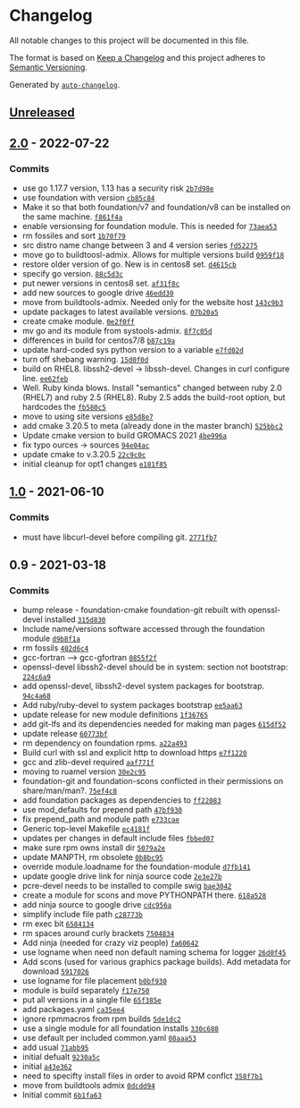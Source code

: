 <!-- auto-changelog-above -->
# Changelog

All notable changes to this project will be documented in this file.

The format is based on [Keep a Changelog](https://keepachangelog.com/en/1.0.0/)
and this project adheres to [Semantic Versioning](https://semver.org/spec/v2.0.0.html).

Generated by [`auto-changelog`](https://github.com/CookPete/auto-changelog).

## [Unreleased](https://github.com/RCIC-UCI-Public/foundation-admix/compare/2.0...HEAD)

## [2.0](https://github.com/RCIC-UCI-Public/foundation-admix/compare/1.0...2.0) - 2022-07-22

### Commits

- use go 1.17.7 version, 1.13 has a security risk [`2b7d98e`](https://github.com/RCIC-UCI-Public/foundation-admix/commit/2b7d98e18dcd5001f68d1163f5b7dd9a2aeb2aee)
- use foundation with version [`cb85c84`](https://github.com/RCIC-UCI-Public/foundation-admix/commit/cb85c84f67546e646d43a9b62e4852bb02b4ab74)
- Make it so that both foundation/v7 and foundation/v8 can be installed on the same machine. [`f861f4a`](https://github.com/RCIC-UCI-Public/foundation-admix/commit/f861f4ab95570009c343ade48fe34c46ba35d9b1)
- enable versionsing for foundation module. This is needed for [`73aea53`](https://github.com/RCIC-UCI-Public/foundation-admix/commit/73aea535651d69bf9a9f0ad00a8424beeb85949c)
- rm fossiles and sort [`1b70f79`](https://github.com/RCIC-UCI-Public/foundation-admix/commit/1b70f790419f545c0a70c158244125f0389fdbf9)
- src distro name change between 3 and 4 version  series [`fd52275`](https://github.com/RCIC-UCI-Public/foundation-admix/commit/fd52275de16e8939080e68b0a9a51ccc234a5593)
- move go to buildtoosl-admix. Allows for multiple versions build [`0959f18`](https://github.com/RCIC-UCI-Public/foundation-admix/commit/0959f1858200ed79f44256c64326d18e1f7c3be4)
- restore older version of go. New is in centos8 set. [`d4615cb`](https://github.com/RCIC-UCI-Public/foundation-admix/commit/d4615cbf02d894a9aebf766f204820b4e01ca75b)
- specify go version. [`88c5d3c`](https://github.com/RCIC-UCI-Public/foundation-admix/commit/88c5d3c19ba0ee9f8c4416f2bb1c34f32778abd6)
- put newer versions in centos8 set. [`af31f8c`](https://github.com/RCIC-UCI-Public/foundation-admix/commit/af31f8c87c57059dc7ab3f475bebcfbafc586920)
- add new sources to google drive [`46edd30`](https://github.com/RCIC-UCI-Public/foundation-admix/commit/46edd3054a6b731ee0b276a6b62a4986c0af5587)
- move from buildtools-admix. Needed only for the website host [`143c9b3`](https://github.com/RCIC-UCI-Public/foundation-admix/commit/143c9b38da7292358b49d60f5e0b675367e9c684)
- update packages to latest available versions. [`07b20a5`](https://github.com/RCIC-UCI-Public/foundation-admix/commit/07b20a559e6a7dd758d922ef377de385d229572c)
- create cmake module. [`0e2f0ff`](https://github.com/RCIC-UCI-Public/foundation-admix/commit/0e2f0ff57f621a5764ec8194c8a051c272f93336)
- mv go and its module from systools-admix. [`8f7c05d`](https://github.com/RCIC-UCI-Public/foundation-admix/commit/8f7c05d78260775f153e520c057a4b19faa5a12f)
- differences in build for centos7/8 [`b87c19a`](https://github.com/RCIC-UCI-Public/foundation-admix/commit/b87c19ace34e0bc91a808af4ccf25cba4d2bfa62)
- update hard-coded sys python version to a variable [`e7fd02d`](https://github.com/RCIC-UCI-Public/foundation-admix/commit/e7fd02d676b095db12cdc12966d538f63728e037)
- turn off shebang warning. [`15d0f0d`](https://github.com/RCIC-UCI-Public/foundation-admix/commit/15d0f0d46fd1af1b7d1206f3dd77aad9d736e105)
- build on RHEL8. libssh2-devel -&gt; libssh-devel. Changes in curl configure line. [`ee62feb`](https://github.com/RCIC-UCI-Public/foundation-admix/commit/ee62feb83d8afd46cf2f1cf9624028805e24c60f)
- Well. Ruby kinda blows. Install "semantics" changed between ruby 2.0 (RHEL7) and ruby 2.5 (RHEL8). Ruby 2.5 adds the build-root option, but hardcodes the [`fb580c5`](https://github.com/RCIC-UCI-Public/foundation-admix/commit/fb580c5f7fd15d720b54cc47a519caca71e74c05)
- move to using site versions [`e85d8e7`](https://github.com/RCIC-UCI-Public/foundation-admix/commit/e85d8e72196c1f5e5b4575209e3a74dfbb320884)
- add cmake 3.20.5 to meta (already done in the master branch) [`525bbc2`](https://github.com/RCIC-UCI-Public/foundation-admix/commit/525bbc258e466ce063d0b78a51df94d9e4fe65cc)
- Update cmake version to build GROMACS 2021 [`4be996a`](https://github.com/RCIC-UCI-Public/foundation-admix/commit/4be996a2cb70fd386709c2a9eb6fd3571ce7a7b3)
- fix typo ources -&gt; sources [`94e04ac`](https://github.com/RCIC-UCI-Public/foundation-admix/commit/94e04ace6b4d18de1f40a87b1cfa10827ba91d62)
- update cmake to v.3.20.5 [`22c9c0c`](https://github.com/RCIC-UCI-Public/foundation-admix/commit/22c9c0ce040b9a6d6aedb63a6f9c74c43f91e61b)
- initial cleanup for opt1 changes [`e181f85`](https://github.com/RCIC-UCI-Public/foundation-admix/commit/e181f850282bd4eeac3214aa4929dd41ec440e7b)

## [1.0](https://github.com/RCIC-UCI-Public/foundation-admix/compare/0.9...1.0) - 2021-06-10

### Commits

- must have libcurl-devel before compiling git. [`2771fb7`](https://github.com/RCIC-UCI-Public/foundation-admix/commit/2771fb728fdc38b50401ff08bbe59f060a3c59ac)

## 0.9 - 2021-03-18

### Commits

- bump release -  foundation-cmake foundation-git rebuilt with openssl-devel installed [`315d830`](https://github.com/RCIC-UCI-Public/foundation-admix/commit/315d83041450ad6d19dca425b6fb59f4e87c3223)
- Include name/versions software accessed through the foundation module [`d9b8f1a`](https://github.com/RCIC-UCI-Public/foundation-admix/commit/d9b8f1a5451bfeb43d29546f9b93d6ad3a4fbe10)
- rm fossils [`402d6c4`](https://github.com/RCIC-UCI-Public/foundation-admix/commit/402d6c4f8277c00566db159da86743b2ea61f9b1)
- gcc-fortran --&gt; gcc-gfortran [`0855f2f`](https://github.com/RCIC-UCI-Public/foundation-admix/commit/0855f2fc5538b3eefe212f301a6871e65757a2cf)
- openssl-devel libssh2-devel should be in system: section not bootstrap: [`224c6a9`](https://github.com/RCIC-UCI-Public/foundation-admix/commit/224c6a9b4a9a06c41d0b7422c3270e3cbfb4aa19)
- add openssl-devel, libssh2-devel system packages for bootstrap. [`94c4a68`](https://github.com/RCIC-UCI-Public/foundation-admix/commit/94c4a6837289d50c57396c97a9691575bd360486)
- Add ruby/ruby-devel to system packages bootstrap [`ee5aa63`](https://github.com/RCIC-UCI-Public/foundation-admix/commit/ee5aa63b540cfe4a3a52bac2344ecae1a4d5f05d)
- update release for new module definitions [`1f36765`](https://github.com/RCIC-UCI-Public/foundation-admix/commit/1f367651511d8e766c495a7533d4268ca3dd2576)
- add git-lfs and its dependencies needed for making man pages [`615df52`](https://github.com/RCIC-UCI-Public/foundation-admix/commit/615df522f3bf23e97b3547dcc27f2b6192387eea)
- update release [`60773bf`](https://github.com/RCIC-UCI-Public/foundation-admix/commit/60773bf2bda0135ce71fd996e73203f021fe9023)
- rm dependency on foundation rpms. [`a22a493`](https://github.com/RCIC-UCI-Public/foundation-admix/commit/a22a4936ae3e6cbe4befdacd56762dbcd73b094b)
- Build curl with ssl and explicit http to download https [`e7f1220`](https://github.com/RCIC-UCI-Public/foundation-admix/commit/e7f12207fd2aab4403195ab83a5578f363c9c1a6)
- gcc and zlib-devel required [`aaf771f`](https://github.com/RCIC-UCI-Public/foundation-admix/commit/aaf771f719a5047c6125236e414468489d2496aa)
- moving to ruamel version [`30e2c95`](https://github.com/RCIC-UCI-Public/foundation-admix/commit/30e2c956f6d97e75eb0547ef2313827c17a10d53)
- foundation-git and foundation-scons conflicted in their permissions on share/man/man?. [`75ef4c8`](https://github.com/RCIC-UCI-Public/foundation-admix/commit/75ef4c883766cfc5337b7eba998c88f6eecd9a61)
- add foundation packages as dependencies to [`ff22083`](https://github.com/RCIC-UCI-Public/foundation-admix/commit/ff2208385c9b5849f92d4fb7d4c754d973458db6)
- use mod_defaults for prepend path [`47bf930`](https://github.com/RCIC-UCI-Public/foundation-admix/commit/47bf9300a858127b511f41a41f4c0d1cb70df00d)
- fix prepend_path and module path [`e733cae`](https://github.com/RCIC-UCI-Public/foundation-admix/commit/e733cae9e267083622efc42abe4ad43d8b2a909d)
- Generic top-level Makefile [`ec4181f`](https://github.com/RCIC-UCI-Public/foundation-admix/commit/ec4181f9838f52831d2c62dda6ea3f40324a736e)
- updates per changes in default include files [`fbbed07`](https://github.com/RCIC-UCI-Public/foundation-admix/commit/fbbed07425693f7ad7be803042a0865c4d607f3c)
- make sure rpm owns install dir [`5079a2e`](https://github.com/RCIC-UCI-Public/foundation-admix/commit/5079a2ecbdf576e183bf30dea8ac4bad7e67acad)
- update MANPTH, rm obsolete [`0b8bc95`](https://github.com/RCIC-UCI-Public/foundation-admix/commit/0b8bc951ea9fa0edd58d53a037df7f9a0229c0e5)
- override module.loadname for the foundation-module [`d7fb141`](https://github.com/RCIC-UCI-Public/foundation-admix/commit/d7fb141622cf9b9c2b6cbf0cb32345b3745d0eeb)
- update google drive link for ninja source code [`2e3e27b`](https://github.com/RCIC-UCI-Public/foundation-admix/commit/2e3e27be5248213ae21af3356385dfcf7760d969)
- pcre-devel needs to be installed to compile swig [`bae3042`](https://github.com/RCIC-UCI-Public/foundation-admix/commit/bae3042af1c3aace2e5829eff7461fe860397566)
- create a module for scons and move PYTHONPATH there. [`618a528`](https://github.com/RCIC-UCI-Public/foundation-admix/commit/618a5285947790f1b46f2e27690c5fe68d67d377)
- add ninja source to google drive [`cdc956a`](https://github.com/RCIC-UCI-Public/foundation-admix/commit/cdc956adbbe583a83148908a7be4f2bda12a0cb9)
- simplify include file path [`c28773b`](https://github.com/RCIC-UCI-Public/foundation-admix/commit/c28773b728ce19bba548d9940620af3e50e01748)
- rm exec bit [`6584134`](https://github.com/RCIC-UCI-Public/foundation-admix/commit/658413498813b8ba1505feb45332697498d848ec)
- rm spaces around curly brackets [`7504834`](https://github.com/RCIC-UCI-Public/foundation-admix/commit/750483448a7b4a93e6e4d5ecbed0130ae39140e5)
- Add ninja (needed for crazy viz people) [`fa60642`](https://github.com/RCIC-UCI-Public/foundation-admix/commit/fa60642dc4515dfb3bed5d32cb9eca26f58cafb8)
- use logname when need non default naming schema for logger [`26d0f45`](https://github.com/RCIC-UCI-Public/foundation-admix/commit/26d0f45292fd32befba8add98d2f885b8b88263c)
- Add scons (used for various graphics package builds).  Add metadata for download [`5917026`](https://github.com/RCIC-UCI-Public/foundation-admix/commit/59170261bde6870ed5b02b36c2a614780d62c020)
- use logname for file placement [`b0bf930`](https://github.com/RCIC-UCI-Public/foundation-admix/commit/b0bf9301f827335f6ab019eb40f1df7eaa6ffc2a)
- module is build separately [`f17e750`](https://github.com/RCIC-UCI-Public/foundation-admix/commit/f17e750318a17320613c5ca389974db9854e1fe7)
- put all versions in a single file [`65f385e`](https://github.com/RCIC-UCI-Public/foundation-admix/commit/65f385e3e900a215302998dde4020c79701597fc)
- add packages.yaml [`ca35ee4`](https://github.com/RCIC-UCI-Public/foundation-admix/commit/ca35ee41386bb8fcce4b2f9b0895e6a84541a462)
- ignore rpmmacros from rpm builds [`5de1dc2`](https://github.com/RCIC-UCI-Public/foundation-admix/commit/5de1dc2621cc8e853b6834004aa97d150afbfd77)
- use a single module for all foundation installs [`330c688`](https://github.com/RCIC-UCI-Public/foundation-admix/commit/330c688ceb63e82595a9b794d4b8b8f0852b86c4)
- use default per included common.yaml [`08aaa53`](https://github.com/RCIC-UCI-Public/foundation-admix/commit/08aaa53e0ff5ea9e781ea2397cbb5eca91ffda1b)
- add usual [`71abb95`](https://github.com/RCIC-UCI-Public/foundation-admix/commit/71abb9577bc53e2871a8e3f09fa7323940567d80)
- initial defualt [`9230a5c`](https://github.com/RCIC-UCI-Public/foundation-admix/commit/9230a5cf1bac9a3f47008c7d37a97e246f4491d0)
- initial [`a43e362`](https://github.com/RCIC-UCI-Public/foundation-admix/commit/a43e362cf48deeefdb238f417a24026e7af5e442)
- need to specifty  install files in order to avoid RPM conflct [`358f7b1`](https://github.com/RCIC-UCI-Public/foundation-admix/commit/358f7b12bf57b7fde29e7ab5bce8a7b49b60c4b7)
- move from buildtools admix [`0dcdd94`](https://github.com/RCIC-UCI-Public/foundation-admix/commit/0dcdd940e49abeb89a857a3b2c4a2aedf1f7bfcc)
- Initial commit [`6b1fa63`](https://github.com/RCIC-UCI-Public/foundation-admix/commit/6b1fa63d9e7a90d0ecb1c9ef0b083436c9fd3ea9)
